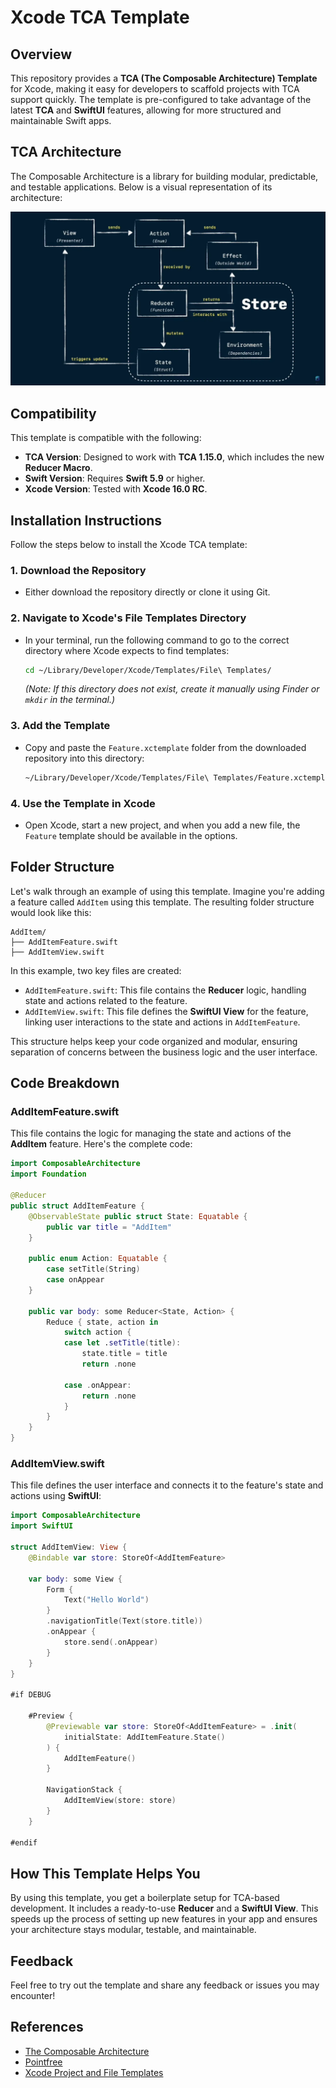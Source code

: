 
# Xcode TCA Template

## Overview

This repository provides a **TCA (The Composable Architecture) Template** for Xcode, making it easy for developers to scaffold projects with TCA support quickly. The template is pre-configured to take advantage of the latest **TCA** and **SwiftUI** features, allowing for more structured and maintainable Swift apps.

## TCA Architecture

The Composable Architecture is a library for building modular, predictable, and testable applications. Below is a visual representation of its architecture:

![TCA Architecture](https://github.com/mehmetbaykar/TCA-Xcode-Template/blob/master/Images/image_tca_graph.webp?raw=true)

## Compatibility

This template is compatible with the following:

- **TCA Version**: Designed to work with **TCA 1.15.0**, which includes the new **Reducer Macro**.
- **Swift Version**: Requires **Swift 5.9** or higher.
- **Xcode Version**: Tested with **Xcode 16.0 RC**.

## Installation Instructions

Follow the steps below to install the Xcode TCA template:

### 1. Download the Repository
- Either download the repository directly or clone it using Git.

### 2. Navigate to Xcode's File Templates Directory
- In your terminal, run the following command to go to the correct directory where Xcode expects to find templates:
  
  ```bash
  cd ~/Library/Developer/Xcode/Templates/File\ Templates/
  ```

  *(Note: If this directory does not exist, create it manually using Finder or `mkdir` in the terminal.)*

### 3. Add the Template
- Copy and paste the `Feature.xctemplate` folder from the downloaded repository into this directory:
  
  ```bash
  ~/Library/Developer/Xcode/Templates/File\ Templates/Feature.xctemplate/
  ```

### 4. Use the Template in Xcode
- Open Xcode, start a new project, and when you add a new file, the `Feature` template should be available in the options.

## Folder Structure

Let's walk through an example of using this template. Imagine you're adding a feature called `AddItem` using this template. The resulting folder structure would look like this:
```
AddItem/
├── AddItemFeature.swift
├── AddItemView.swift
```

In this example, two key files are created:

- `AddItemFeature.swift`: This file contains the **Reducer** logic, handling state and actions related to the feature.
- `AddItemView.swift`: This file defines the **SwiftUI View** for the feature, linking user interactions to the state and actions in `AddItemFeature`.

This structure helps keep your code organized and modular, ensuring separation of concerns between the business logic and the user interface.


## Code Breakdown

### AddItemFeature.swift

This file contains the logic for managing the state and actions of the **AddItem** feature. Here's the complete code:

```swift
import ComposableArchitecture
import Foundation

@Reducer
public struct AddItemFeature {
    @ObservableState public struct State: Equatable {
        public var title = "AddItem"
    }

    public enum Action: Equatable {
        case setTitle(String)
        case onAppear
    }

    public var body: some Reducer<State, Action> {
        Reduce { state, action in
            switch action {
            case let .setTitle(title):
                state.title = title
                return .none

            case .onAppear:
                return .none
            }
        }
    }
}
```

### AddItemView.swift

This file defines the user interface and connects it to the feature's state and actions using **SwiftUI**:

```swift
import ComposableArchitecture
import SwiftUI

struct AddItemView: View {
    @Bindable var store: StoreOf<AddItemFeature>

    var body: some View {
        Form {
            Text("Hello World")
        }
        .navigationTitle(Text(store.title))
        .onAppear {
            store.send(.onAppear)
        }
    }
}

#if DEBUG

    #Preview {
        @Previewable var store: StoreOf<AddItemFeature> = .init(
            initialState: AddItemFeature.State()
        ) {
            AddItemFeature()
        }

        NavigationStack {
            AddItemView(store: store)
        }
    }

#endif
```

## How This Template Helps You

By using this template, you get a boilerplate setup for TCA-based development. It includes a ready-to-use **Reducer** and a **SwiftUI View**. This speeds up the process of setting up new features in your app and ensures your architecture stays modular, testable, and maintainable.

## Feedback

Feel free to try out the template and share any feedback or issues you may encounter!

## References

- [The Composable Architecture](https://github.com/pointfreeco/swift-composable-architecture)
- [Pointfree](https://www.pointfree.co)
- [Xcode Project and File Templates](https://www.kodeco.com/26582967-xcode-project-and-file-templates)

